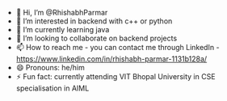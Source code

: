 - 👋 Hi, I’m @RhishabhParmar
- 👀 I’m interested in backend with c++ or python 
- 🌱 I’m currently learning java 
- 💞️ I’m looking to collaborate on backend projects 
- 📫 How to reach me - you can contact me through LinkedIn - https://www.linkedin.com/in/rhishabh-parmar-1131b128a/
- 😄 Pronouns: he/him
- ⚡ Fun fact: currently attending VIT Bhopal University in CSE specialisation in AIML

